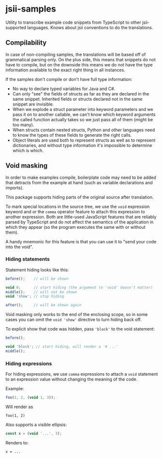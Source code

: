 # jsii-samples

Utility to transcribe example code snippets from TypeScript to other jsii-supported languages.
Knows about jsii conventions to do the translations.

## Compilability

In case of non-compiling samples, the translations will be based off of
grammatical parsing only. On the plus side, this means that snippets do not
have to compile, but on the downside this means we do not have the type
information available to the exact right thing in all instances.

If the samples don't compile or don't have full type information:

- No way to declare typed variables for Java and C#.
- Can only "see" the fields of structs as far as they are declared in the same
  snippet. Inherited fields or structs declared not in the same snippet are
  invisible.
- When we explode a struct parameter into keyword parameters and we pass it on
  to another callable, we can't know which keyword arguments the called function
  actually takes so we just pass all of them (might be too many).
- When structs contain nested structs, Python and other languages need to know
  the types of these fields to generate the right calls.
- Object literals are used both to represent structs as well as to represent
  dictionaries, and without type information it's impossible to determine
  which is which.

## Void masking

In order to make examples compile, boilerplate code may need to be added
that detracts from the example at hand (such as variable declarations
and imports).

This package supports hiding parts of the original source after
translation.

To mark special locations in the source tree, we use the `void`
expression keyword and or the `comma` operator feature to attach this
expression to another expression.  Both are little-used JavaScript
features that are reliably parsed by TypeScript and do not affect the
semantics of the application in which they appear (so the program
executes the same with or without them).

A handy mnemonic for this feature is that you can use it to "send your
code into the void".

### Hiding statements

Statement hiding looks like this:

```ts
before();    // will be shown

void 0;      // start hiding (the argument to 'void' doesn't matter)
middle();    // will not be shown
void 'show'; // stop hiding

after();     // will be shown again
```

Void masking only works to the end of the enclosing scope, so in some
cases you can omit the `void 'show'` directive to turn hiding back off.

To explicit show that code was hidden, pass `'block'` to the void
statement:


```ts
before();

void 'block'; // start hiding, will render a '# ...'
middle();
```

### Hiding expressions

For hiding expressions, we use `comma` expressions to attach a `void`
statement to an expression value without changing the meaning of the
code.

Example:

```ts
foo(1, 2, (void 1, 3));
```

Will render as

```
foo(1, 2)
```

Also supports a visible ellipsis:

```ts
const x = (void '...', 3);
```

Renders to:

```
x = ...
```
